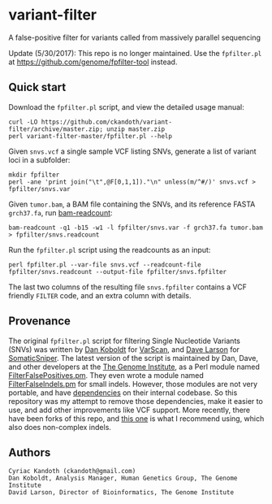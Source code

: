 variant-filter
==============

A false-positive filter for variants called from massively parallel sequencing

Update (5/30/2017): This repo is no longer maintained. Use the `fpfilter.pl` at https://github.com/genome/fpfilter-tool instead.

Quick start
-----------

Download the `fpfilter.pl` script, and view the detailed usage manual:

    curl -LO https://github.com/ckandoth/variant-filter/archive/master.zip; unzip master.zip
    perl variant-filter-master/fpfilter.pl --help

Given `snvs.vcf` a single sample VCF listing SNVs, generate a list of variant loci in a subfolder:

    mkdir fpfilter
    perl -ane 'print join("\t",@F[0,1,1])."\n" unless(m/^#/)' snvs.vcf > fpfilter/snvs.var

Given `tumor.bam`, a BAM file containing the SNVs, and its reference FASTA `grch37.fa`, run [bam-readcount](https://gist.github.com/ckandoth/87ba44948cb747916f8d#file-build_bam_readcount-txt):

    bam-readcount -q1 -b15 -w1 -l fpfilter/snvs.var -f grch37.fa tumor.bam > fpfilter/snvs.readcount

Run the `fpfilter.pl` script using the readcounts as an input:

    perl fpfilter.pl --var-file snvs.vcf --readcount-file fpfilter/snvs.readcount --output-file fpfilter/snvs.fpfilter

The last two columns of the resulting file `snvs.fpfilter` contains a VCF friendly `FILTER` code, and an extra column with details.

Provenance
----------

The original `fpfilter.pl` script for filtering Single Nucleotide Variants (SNVs) was written by [Dan Koboldt](https://www.linkedin.com/in/dan-koboldt-75715a2/) for [VarScan](http://sourceforge.net/projects/varscan/files/scripts/), and [Dave Larson](https://www.linkedin.com/in/david-ernfrid-larson/) for [SomaticSniper](https://github.com/genome/somatic-sniper/tree/master/src/scripts). The latest version of the script is maintained by Dan, Dave, and other developers at the [The Genome Institute](http://genome.wustl.edu/people/), as a Perl module named [FilterFalsePositives.pm](https://github.com/genome/genome/blob/master/lib/perl/Genome/Model/Tools/Somatic/FilterFalsePositives.pm). They even wrote a module named [FilterFalseIndels.pm](https://github.com/genome/genome/blob/master/lib/perl/Genome/Model/Tools/Somatic/FilterFalseIndels.pm) for small indels. However, those modules are not very portable, and have [dependencies](https://github.com/genome/gms) on their internal codebase. So this repository was my attempt to remove those dependencies, make it easier to use, and add other improvements like VCF support. More recently, there have been forks of this repo, and [this one](https://github.com/genome/fpfilter-tool) is what I recommend using, which also does non-complex indels.

Authors
-------

    Cyriac Kandoth (ckandoth@gmail.com)
    Dan Koboldt, Analysis Manager, Human Genetics Group, The Genome Institute
    David Larson, Director of Bioinformatics, The Genome Institute
